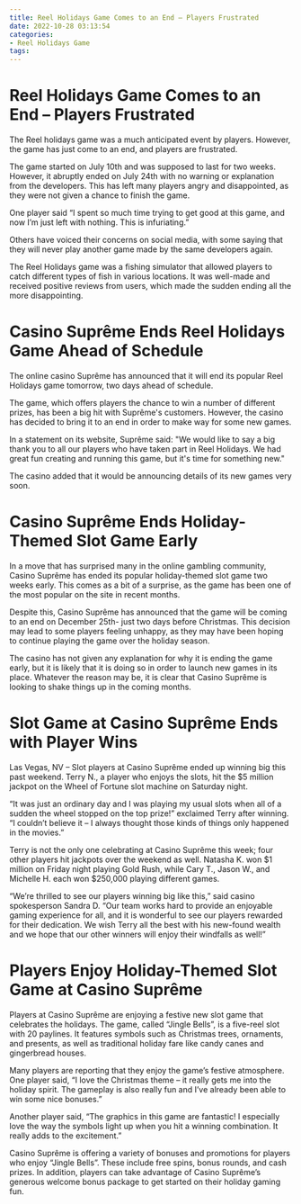 ```yaml
---
title: Reel Holidays Game Comes to an End – Players Frustrated 
date: 2022-10-28 03:13:54
categories:
- Reel Holidays Game
tags:
---
```



#  Reel Holidays Game Comes to an End – Players Frustrated 

The Reel holidays game was a much anticipated event by players. However, the game has just come to an end, and players are frustrated.

The game started on July 10th and was supposed to last for two weeks. However, it abruptly ended on July 24th with no warning or explanation from the developers. This has left many players angry and disappointed, as they were not given a chance to finish the game.

One player said “I spent so much time trying to get good at this game, and now I’m just left with nothing. This is infuriating.”

Others have voiced their concerns on social media, with some saying that they will never play another game made by the same developers again.

The Reel Holidays game was a fishing simulator that allowed players to catch different types of fish in various locations. It was well-made and received positive reviews from users, which made the sudden ending all the more disappointing.

#  Casino Suprême Ends Reel Holidays Game Ahead of Schedule 

The online casino Suprême has announced that it will end its popular Reel Holidays game tomorrow, two days ahead of schedule.

The game, which offers players the chance to win a number of different prizes, has been a big hit with Suprême's customers. However, the casino has decided to bring it to an end in order to make way for some new games.

In a statement on its website, Suprême said: "We would like to say a big thank you to all our players who have taken part in Reel Holidays. We had great fun creating and running this game, but it's time for something new."

The casino added that it would be announcing details of its new games very soon.

#  Casino Suprême Ends Holiday-Themed Slot Game Early 

In a move that has surprised many in the online gambling community, Casino Suprême has ended its popular holiday-themed slot game two weeks early. This comes as a bit of a surprise, as the game has been one of the most popular on the site in recent months.

Despite this, Casino Suprême has announced that the game will be coming to an end on December 25th- just two days before Christmas. This decision may lead to some players feeling unhappy, as they may have been hoping to continue playing the game over the holiday season.

The casino has not given any explanation for why it is ending the game early, but it is likely that it is doing so in order to launch new games in its place. Whatever the reason may be, it is clear that Casino Suprême is looking to shake things up in the coming months.

#  Slot Game at Casino Suprême Ends with Player Wins 

Las Vegas, NV – Slot players at Casino Suprême ended up winning big this past weekend. Terry N., a player who enjoys the slots, hit the $5 million jackpot on the Wheel of Fortune slot machine on Saturday night.

“It was just an ordinary day and I was playing my usual slots when all of a sudden the wheel stopped on the top prize!” exclaimed Terry after winning. “I couldn’t believe it – I always thought those kinds of things only happened in the movies.”

Terry is not the only one celebrating at Casino Suprême this week; four other players hit jackpots over the weekend as well. Natasha K. won $1 million on Friday night playing Gold Rush, while Cary T., Jason W., and Michelle H. each won $250,000 playing different games.

“We’re thrilled to see our players winning big like this,” said casino spokesperson Sandra D. “Our team works hard to provide an enjoyable gaming experience for all, and it is wonderful to see our players rewarded for their dedication. We wish Terry all the best with his new-found wealth and we hope that our other winners will enjoy their windfalls as well!”

#  Players Enjoy Holiday-Themed Slot Game at Casino Suprême

Players at Casino Suprême are enjoying a festive new slot game that celebrates the holidays. The game, called “Jingle Bells”, is a five-reel slot with 20 paylines. It features symbols such as Christmas trees, ornaments, and presents, as well as traditional holiday fare like candy canes and gingerbread houses.

Many players are reporting that they enjoy the game’s festive atmosphere. One player said, “I love the Christmas theme – it really gets me into the holiday spirit. The gameplay is also really fun and I’ve already been able to win some nice bonuses.”

Another player said, “The graphics in this game are fantastic! I especially love the way the symbols light up when you hit a winning combination. It really adds to the excitement.”

Casino Suprême is offering a variety of bonuses and promotions for players who enjoy “Jingle Bells”. These include free spins, bonus rounds, and cash prizes. In addition, players can take advantage of Casino Suprême’s generous welcome bonus package to get started on their holiday gaming fun.